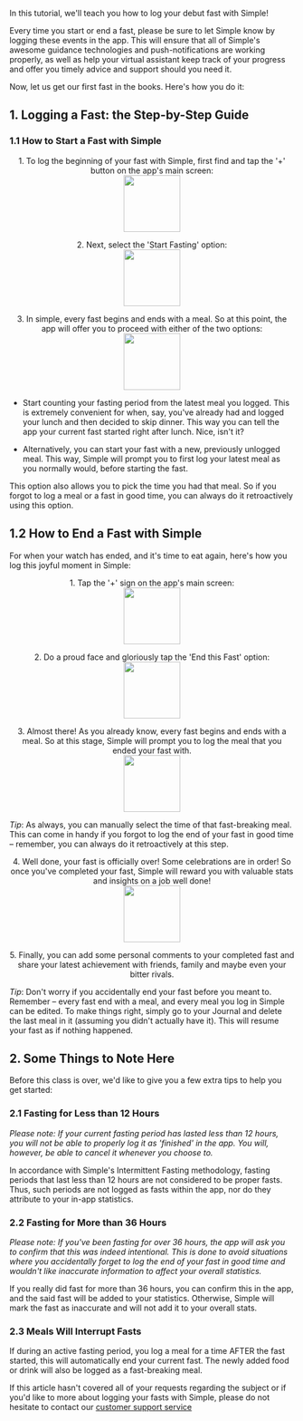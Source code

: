 In this tutorial, we'll teach you how to log your debut fast with Simple!

Every time you start or end a fast, please be sure to let Simple know by logging these events in the app. This will ensure that all of Simple's awesome guidance technologies and push-notifications are working properly, as well as help your virtual assistant keep track of your progress and offer you timely advice and support should you need it.

Now, let us get our first fast in the books. Here's how you do it:
## 1. Logging a Fast: the Step-by-Step Guide
### 1.1 How to Start a Fast with Simple

<p align="center">1. To log the beginning of your fast with Simple, first find and tap the '+' button on the app's main screen:
<br/>
  <img width="100" src="https://dkea7qxfae4ft.cloudfront.net/kb/pluss.png">
</p>

<p align="center">2. Next, select the 'Start Fasting' option:
<br/>
  <img width="100" src="https://dkea7qxfae4ft.cloudfront.net/kb/fstart.png">
</p>

<p align="center">3. In simple, every fast begins and ends with a meal. So at this point, the app will offer you to proceed with either of the two options:
<br/>
  <img width="100" src="https://dkea7qxfae4ft.cloudfront.net/kb/when.jpg">
</p>

  * Start counting your fasting period from the latest meal you logged. This is extremely convenient for when, say, you've already had and logged your lunch and then decided to skip dinner. This way you can tell the app your current fast started right after lunch. Nice, isn't it?
  
  * Alternatively, you can start your fast with a new, previously unlogged meal. This way, Simple will prompt you to first log your latest meal as you normally would, before starting the fast.

This option also allows you to pick the time you had that meal. So if you forgot to log a meal or a fast in good time, you can always do it retroactively using this option.

## 1.2 How to End a Fast with Simple
For when your watch has ended, and it's time to eat again, here's how you log this joyful moment in Simple:


<p align="center">1. Tap the '+' sign on the app's main screen:
<br/>
  <img width="100" src="https://dkea7qxfae4ft.cloudfront.net/kb/pluss.png">
</p>


<p align="center">2. Do a proud face and gloriously tap the 'End this Fast' option:
<br/>
  <img width="100" src="https://dkea7qxfae4ft.cloudfront.net/kb/End+this+.png">
</p>

<p align="center"> 3. Almost there! As you already know, every fast begins and ends with a meal. So at this stage, Simple will prompt you to log the meal that you ended your fast with. <br/>
<img width="100" src="https://dkea7qxfae4ft.cloudfront.net/kb/type.png">

*Tip*: As always, you can manually select the time of that fast-breaking meal. This can come in handy if you forgot to log the end of your fast in good time – remember, you can always do it retroactively at this step.

<p align="center">4. Well done, your fast is officially over! Some celebrations are in order! So once you've completed your fast, Simple will reward you with valuable stats and insights on a job well done!<br/>
<img width="100" src="https://dkea7qxfae4ft.cloudfront.net/kb/awesome.jpg">

<p align="center">5. Finally, you can add some personal comments to your completed fast and share your latest achievement with friends, family and maybe even your bitter rivals.

*Tip*: Don't worry if you accidentally end your fast before you meant to. Remember – every fast end with a meal, and every meal you log in Simple can be edited. To make things right, simply go to your Journal and delete the last meal in it (assuming you didn't actually have it). This will resume your fast as if nothing happened.

## 2. Some Things to Note Here

Before this class is over, we'd like to give you a few extra tips to help you get started:

### 2.1 Fasting for Less than 12 Hours
*Please note: If your current fasting period has lasted less than 12 hours, you will not be able to properly log it as 'finished' in the app. You will, however, be able to cancel it whenever you choose to.*
  
In accordance with Simple's Intermittent Fasting methodology, fasting periods that last less than 12 hours are not considered to be proper fasts. Thus, such periods are not logged as fasts within the app, nor do they attribute to your in-app statistics.

### 2.2 Fasting for More than 36 Hours 
*Please note: If you've been fasting for over 36 hours, the app will ask you to confirm that this was indeed intentional. This is done to avoid situations where you accidentally forget to log the end of your fast in good time and wouldn't like inaccurate information to affect your overall statistics.*

If you really did fast for more than 36 hours, you can confirm this in the app, and the said fast will be added to your statistics. Otherwise, Simple will mark the fast as inaccurate and will not add it to your overall stats.

### 2.3 Meals Will Interrupt Fasts
If during an active fasting period, you log a meal for a time AFTER the fast started, this will automatically end your current fast. The newly added food or drink will also be logged as a fast-breaking meal.


If this article hasn't covered all of your requests regarding the subject or if you'd like to more about logging your fasts with Simple, please do not hesitate to contact our [customer support service](mailto:care@simple.life)